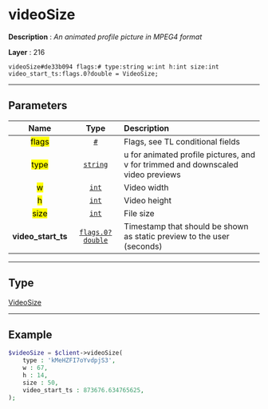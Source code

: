 # videoSize

**Description** : *An animated profile picture in MPEG4 format*

**Layer** : 216

```tl
videoSize#de33b094 flags:# type:string w:int h:int size:int video_start_ts:flags.0?double = VideoSize;
```

---

## Parameters

| Name | Type | Description |
| :---: | :---: | :--- |
| <mark>flags</mark> | [`#`](type/#) | Flags, see TL conditional fields |
| <mark>type</mark> | [`string`](type/string) | u for animated profile pictures, and v for trimmed and downscaled video previews |
| <mark>w</mark> | [`int`](type/int) | Video width |
| <mark>h</mark> | [`int`](type/int) | Video height |
| <mark>size</mark> | [`int`](type/int) | File size |
| **video_start_ts** | [`flags.0?double`](type/double) | Timestamp that should be shown as static preview to the user (seconds) |

---

## Type

[VideoSize](type/VideoSize)

---

## Example

```php
$videoSize = $client->videoSize(
	type : 'kMeHZFI7oYvdpjS3',
	w : 67,
	h : 14,
	size : 50,
	video_start_ts : 873676.634765625,
);
```